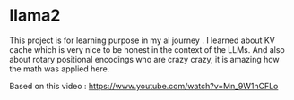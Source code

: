 # llama2
This project is for learning purpose in my ai journey . I learned about KV cache which is very nice to be honest in the context of the LLMs. And also about rotary positional encodings who are  crazy crazy, it is amazing how the math was applied here.

Based on this video : https://www.youtube.com/watch?v=Mn_9W1nCFLo
